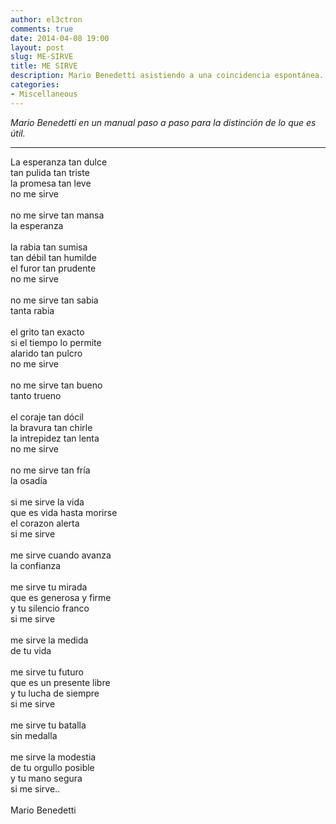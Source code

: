 ```yaml
---
author: el3ctron
comments: true
date: 2014-04-08 19:00
layout: post
slug: ME-SIRVE
title: ME SIRVE
description: Mario Benedetti asistiendo a una coincidencia espontánea.
categories:
- Miscellaneous
---
```


*Mario Benedetti en un manual paso a paso para la distinción de lo que es útil.*

<!-- more -->
---
La esperanza tan dulce <br>
tan pulida tan triste <br>
la promesa tan leve <br>
no me sirve <br>
<br>
no me sirve tan mansa<br>
la esperanza<br>
<br>
la rabia tan sumisa<br>
tan débil tan humilde<br>
el furor tan prudente<br>
no me sirve<br>
<br>
no me sirve tan sabia<br>
tanta rabia<br>
<br>
el grito tan exacto<br>
si el tiempo lo permite<br>
alarido tan pulcro<br>
no me sirve<br>
<br>
no me sirve tan bueno<br>
tanto trueno<br>
<br>
el coraje tan dócil<br>
la bravura tan chirle<br>
la intrepidez tan lenta<br>
no me sirve<br>
<br>
no me sirve tan fría<br>
la osadía<br>
<br>
si me sirve la vida<br>
que es vida hasta morirse<br>
el corazon alerta<br>
si me sirve<br>
<br>
me sirve cuando avanza<br>
la confianza<br>
<br>
me sirve tu mirada<br>
que es generosa y firme<br>
y tu silencio franco<br>
si me sirve<br>
<br>
me sirve la medida<br>
de tu vida<br>
<br>
me sirve tu futuro<br>
que es un presente libre<br>
y tu lucha de siempre<br>
si me sirve<br>
<br>
me sirve tu batalla<br>
sin medalla<br>
<br>
me sirve la modestia<br>
de tu orgullo posible<br>
y tu mano segura<br>
si me sirve..<br>
<br>
Mario Benedetti
